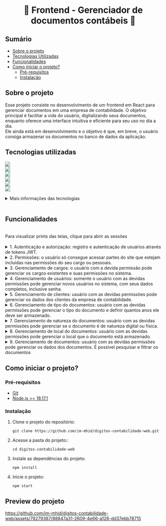 ﻿<h1 style="text-align: center;">📌 Frontend - Gerenciador de documentos contábeis 📌</h1>

## Sumário
- [Sobre o projeto](#sobre-o-projeto)
- [Tecnologias Utilizadas](#tecnologias-utilizadas)
- [Funcionalidades](#funcionalidades)
- [Como iniciar o projeto?](#como-iniciar-o-projeto)
  - [Pré-requisitos](#pré-requisitos)
  - [Instalação](#instalação)

## Sobre o projeto

Esse projeto consiste no desenvolvimento de um frontend em React para gerenciar documentos em uma empresa de contabilidade. O objetivo principal é facilitar a vida do usuário, digitalizando seus documentos, enquanto oferece uma interface intuitiva e eficiente para seu uso no dia a dia.<br>
Ele ainda está em desenvolvimento e o objetivo é que, em breve, o usuário consiga armazenar os documentos no banco de dados da aplicação.

## Tecnologias utilizadas
<img src="https://img.shields.io/static/v1?label=Linguagem&message=JavaScript&color=007E84&style=for-the-badge"/><br>
<img src="https://img.shields.io/static/v1?label=LIB&message=React&color=007E84&style=for-the-badge"/><br>
<img src="https://img.shields.io/static/v1?label=LIB&message=SASS&color=007E84&style=for-the-badge"/><br>
<img src="https://img.shields.io/static/v1?label=LIB&message=Axios&color=007E84&style=for-the-badge"/><br>
<img src="https://img.shields.io/static/v1?label=LIB&message=Jest js&color=007E84&style=for-the-badge"/><br>
<img src="https://img.shields.io/static/v1?label=Runtime&message=Node.js&color=007E84&style=for-the-badge"/><br>

<details>
<summary>Mais informações das tecnologias</summary>

- [TypeScript](https://developer.mozilla.org/pt-BR/docs/Web/JavaScript): uma linguagem de programação para, entre outros, criar aplicações dinâmicas na web.
- [React](https://pt-br.react.dev/): React é uma biblioteca JavaScript de código aberto desenvolvida pelo Facebook que permite criar interfaces de usuário interativas e responsivas para aplicativos da web.
- [Sass](https://sass-lang.com/documentation/): Sass é uma linguagem de extensão CSS que permite escrever estilos de forma mais eficiente e organizada, com recursos como variáveis, aninhamento e mixins, tornando o desenvolvimento de folhas de estilo mais poderoso e flexível.
- [Axios](https://axios-http.com/ptbr/docs/intro): Axios é uma biblioteca JavaScript baseada em promessas, que permite fazer requisições HTTP de forma fácil e eficiente em aplicações front-end e back-end.
- [Jest](https://jestjs.io/pt-BR/): Jest é um poderoso Framework de Testes em JavaScript com um foco na simplicidade.
- [Node.js](https://nodejs.org/): um ambiente de execução JavaScript do lado do servidor.

</details>
<br>

## Funcionalidades
<br>
Para visualizar prints das telas, clique para abrir as sessões
<br>
<br>
<details>
<summary>1. Autenticação e autorização: registro e autenticação de usuários através de tokens JWT.</summary>
  Tela de login:
  <img src="https://github.com/im-mhid/digitos-contabilidade-web/assets/79279387/ba1c216a-2756-497c-a6ea-f11aa070db3a" alt="Tela de login">
</details>

<details>
<summary>2. Permissões: o usuário só consegue acessar partes do site que estejam incluídas nas permissões do seu cargo ou pessoais.</summary>
  Tela Minha Área:
  <img src="https://github.com/im-mhid/digitos-contabilidade-web/assets/79279387/8aa60928-b4b5-4bdd-bf33-333671f0eb72" alt="Tela Minha Área">
</details>

<details>
<summary>3. Gerenciamento de cargos: o usuário com a devida permissão pode gerenciar os cargos existentes e suas permissões no sistema.</summary>
  Tela de cargos:
  <img src="https://github.com/im-mhid/digitos-contabilidade-web/assets/79279387/81ea25d1-a0d9-4942-843b-750e36324a38" alt="Tela de cargos">
  Cadastro de cargos:
  <img src="https://github.com/im-mhid/digitos-contabilidade-web/assets/79279387/4d7c50f5-3c7b-4715-92a5-fece6fc72d85" alt="Cadastro de cargos">
</details>

<details>
<summary>4. Gerenciamento de usuários: somente o usuário com as devidas permissões pode gerenciar novos usuários no sistema, com seus dados completos, inclusive senha.</summary>
  Cadastro de usuários:
  <img src="https://github.com/im-mhid/digitos-contabilidade-web/assets/79279387/42a9c982-53f2-4738-80a5-4e4a6f87cfe7" alt="Cadastro de usuários">
</details>

<details>
<summary>5. Gerenciamento de clientes: usuário com as devidas permissões pode gerenciar os dados dos clientes da empresa de contabilidade.</summary>
  Cadastro de clientes:
  <img src="https://github.com/im-mhid/digitos-contabilidade-web/assets/79279387/308055ce-1cb4-4b97-9714-6b8c134ac2d5" alt="Cadastro de clientes">
</details>

<details>
<summary>6. Gerenciamento de tipo do documentos: usuário com as devidas permissões pode gerenciar o tipo do documento e definir quantos anos ele deve ser armazenado.</summary>
  Cadastro de tipo do documento:
  <img src="https://github.com/im-mhid/digitos-contabilidade-web/assets/79279387/98b5fdf0-19ef-4d14-90f5-1bb2c0a8b879" alt="Cadastro de tipo do documento">
</details>


<details>
<summary>7. Gerenciamento de natureza do documentos: usuário com as devidas permissões pode gerenciar se o documento é de natureza digital ou física.</summary>
  Tela de natureza do documento:
  <img src="https://github.com/im-mhid/digitos-contabilidade-web/assets/79279387/91759f39-dadd-4a30-b1b2-c6e14254eba2" alt="Cadastro de natureza do documento">
</details>


<details>
<summary>8. Gerenciamento de local do documentos: usuário com as devidas permissões pode gerenciar o local que o documento está armazenado.</summary>

  Cadastro de local do documento:
  <img src="https://github.com/im-mhid/digitos-contabilidade-web/assets/79279387/be2d92e4-0c4d-45e7-a1e9-0f8370a86a95" alt="Cadastro de local do documento">
</details>

<details>
<summary>9. Gerenciamento de documentos: usuário com as devidas permissões pode gerenciar os dados dos documentos. É possível pesquisar e filtrar os documentos</summary>
  Tela de documentos:
  <img src="https://github.com/im-mhid/digitos-contabilidade-web/assets/79279387/390d703f-cfda-4f66-a30e-6d13583a3732" alt="Tela de documentos">
  Cadastro de documentos:
  <img src="https://github.com/im-mhid/digitos-contabilidade-web/assets/79279387/b931cd97-9074-43da-8d87-c9ea5c774052" alt="Cadastro de documentos">
</details>

## Como iniciar o projeto?
### Pré-requisitos
- [Git](https://git-scm.com)
- [Node.js >= 18.17.1](https://nodejs.org/en/)
### Instalação
1. Clone o projeto do repositório:
   ```
   git clone https://github.com/im-mhid/digitos-contabilidade-web.git
   ```
2. Acesse a pasta do projeto::
   ```
   cd digitos-contabilidade-web
   ```
3. Instale as dependências do projeto:
   ```
   npm install
   ```
4. Inicie o projeto:
   ```
   npm start
   ```

## Preview do projeto



https://github.com/im-mhid/digitos-contabilidade-web/assets/79279387/88847a31-2609-4e66-a128-dd37ebb78715

